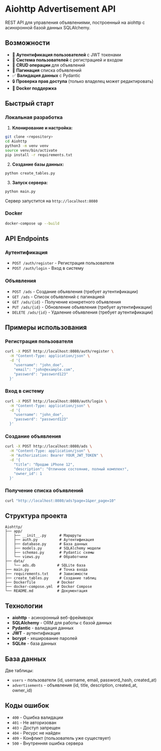 # Aiohttp Advertisement API

REST API для управления объявлениями, построенный на aiohttp с асинхронной базой данных SQLAlchemy.

## Возможности

- 🔐 **Аутентификация пользователей** с JWT токенами
- 👥 **Система пользователей** с регистрацией и входом
- 📝 **CRUD операции** для объявлений
- 📄 **Пагинация** списка объявлений
- ✅ **Валидация данных** с Pydantic
- 🔒 **Проверка прав доступа** (только владелец может редактировать)
- 🐳 **Docker поддержка**

## Быстрый старт

### Локальная разработка

1. **Клонирование и настройка:**
```bash
git clone <repository>
cd Aiohttp
python3 -m venv venv
source venv/bin/activate
pip install -r requirements.txt
```

2. **Создание базы данных:**
```bash
python create_tables.py
```

3. **Запуск сервера:**
```bash
python main.py
```

Сервер запустится на `http://localhost:8080`

### Docker

```bash
docker-compose up --build
```

## API Endpoints

### Аутентификация
- `POST /auth/register` - Регистрация пользователя
- `POST /auth/login` - Вход в систему

### Объявления
- `POST /ads` - Создание объявления (требует аутентификации)
- `GET /ads` - Список объявлений с пагинацией
- `GET /ads/{id}` - Получение конкретного объявления
- `PUT /ads/{id}` - Обновление объявления (требует аутентификации)
- `DELETE /ads/{id}` - Удаление объявления (требует аутентификации)

## Примеры использования

### Регистрация пользователя
```bash
curl -X POST http://localhost:8080/auth/register \
  -H "Content-Type: application/json" \
  -d '{
    "username": "john_doe",
    "email": "john@example.com",
    "password": "password123"
  }'
```

### Вход в систему
```bash
curl -X POST http://localhost:8080/auth/login \
  -H "Content-Type: application/json" \
  -d '{
    "username": "john_doe",
    "password": "password123"
  }'
```

### Создание объявления
```bash
curl -X POST http://localhost:8080/ads \
  -H "Content-Type: application/json" \
  -H "Authorization: Bearer YOUR_JWT_TOKEN" \
  -d '{
    "title": "Продаю iPhone 12",
    "description": "Отличное состояние, полный комплект",
    "owner_id": 1
  }'
```

### Получение списка объявлений
```bash
curl "http://localhost:8080/ads?page=1&per_page=10"
```

## Структура проекта

```
Aiohttp/
├── app/
│   ├── __init__.py      # Маршруты
│   ├── auth.py          # Аутентификация
│   ├── database.py      # База данных
│   ├── models.py        # SQLAlchemy модели
│   ├── schemas.py       # Pydantic схемы
│   └── views.py         # Обработчики
├── data/
│   └── ads.db          # SQLite база
├── main.py              # Точка входа
├── requirements.txt     # Зависимости
├── create_tables.py     # Создание таблиц
├── Dockerfile          # Docker
├── docker-compose.yml  # Docker Compose
└── README.md           # Документация
```

## Технологии

- **aiohttp** - асинхронный веб-фреймворк
- **SQLAlchemy** - ORM для работы с базой данных
- **Pydantic** - валидация данных
- **JWT** - аутентификация
- **bcrypt** - хеширование паролей
- **SQLite** - база данных

## База данных

Две таблицы:
- `users` - пользователи (id, username, email, password_hash, created_at)
- `advertisements` - объявления (id, title, description, created_at, owner_id)

## Коды ошибок

- `400` - Ошибка валидации
- `401` - Не авторизован
- `403` - Доступ запрещен
- `404` - Ресурс не найден
- `409` - Конфликт (пользователь уже существует)
- `500` - Внутренняя ошибка сервера
